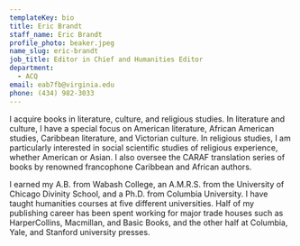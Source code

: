 ```yaml
---
templateKey: bio
title: Eric Brandt
staff_name: Eric Brandt
profile_photo: beaker.jpeg
name_slug: eric-brandt
job_title: Editor in Chief and Humanities Editor
department:
  - ACQ
email: eab7fb@virginia.edu
phone: (434) 982-3033
---
```

I acquire books in literature, culture, and religious studies. In literature and culture, I have a special focus on American literature, African American studies, Caribbean literature, and Victorian culture. In religious studies, I am particularly interested in social scientific studies of religious experience, whether American or Asian. I also oversee the CARAF translation series of books by renowned francophone Caribbean and African authors.</p><p>I earned my A.B. from Wabash College, an A.M.R.S. from the University of Chicago Divinity School, and a Ph.D. from Columbia University. I have taught humanities courses at five different universities. Half of my publishing career has been spent working for major trade houses such as HarperCollins, Macmillan, and Basic Books, and the other half at Columbia, Yale, and Stanford university presses.